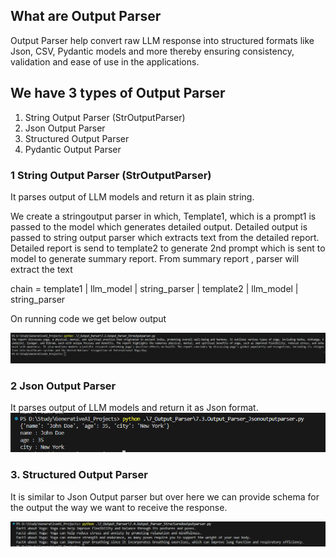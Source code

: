 ## What are Output Parser
Output Parser help convert raw LLM response into structured formats like
Json, CSV, Pydantic models and more thereby ensuring consistency, validation and ease of use in the applications.

## We have 3 types of Output Parser
1. String Output Parser (StrOutputParser)
2. Json Output Parser
3. Structured Output Parser
4. Pydantic Output Parser 


### 1 String Output Parser (StrOutputParser)
It parses output of LLM models and return it as plain string.

We create a stringoutput parser in which,  Template1,  which is a prompt1 is passed to the model which generates detailed output. 
Detailed output is passed to string output parser  which extracts text from the detailed report.
Detailed report is send to template2 to generate 2nd prompt which is sent to model to generate summary report.
From summary report , parser will extract the text

chain = template1 | llm_model | string_parser | template2 | llm_model | string_parser

On running code we get below output

![alt text](image.png)



### 2 Json Output Parser

It parses output of LLM models and return it as Json format.
![alt text](image-1.png)


### 3. Structured Output Parser 

It is similar to Json Output parser but over here we can provide schema for the
output the way we want to receive the response.

![alt text](image-2.png)